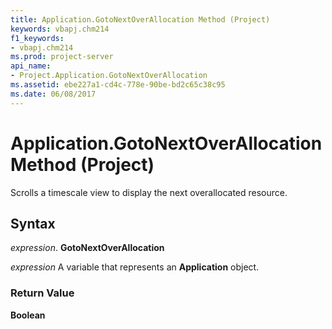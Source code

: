 ```yaml
---
title: Application.GotoNextOverAllocation Method (Project)
keywords: vbapj.chm214
f1_keywords:
- vbapj.chm214
ms.prod: project-server
api_name:
- Project.Application.GotoNextOverAllocation
ms.assetid: ebe227a1-cd4c-778e-90be-bd2c65c38c95
ms.date: 06/08/2017
---
```



# Application.GotoNextOverAllocation Method (Project)

Scrolls a timescale view to display the next overallocated resource.


## Syntax

 _expression_. **GotoNextOverAllocation**

 _expression_ A variable that represents an **Application** object.


### Return Value

 **Boolean**


